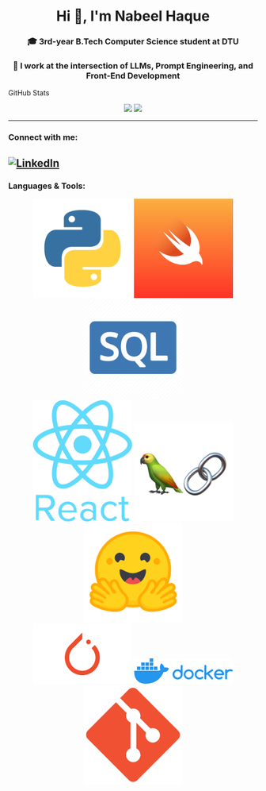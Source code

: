 <div align="center">

<h1>Hi 👋, I'm Nabeel Haque</h1>

<h3>🎓 3rd-year B.Tech Computer Science student at DTU</h3>
<h3>🧠 I work at the intersection of LLMs, Prompt Engineering, and Front-End Development</h3>

</div>
 GitHub Stats

<p align="center">
  <img src="https://github-readme-stats.vercel.app/api?username=tmnabeel30&show_icons=true&theme=tokyonight&hide_title=true&count_private=true&hide_border=true" width="45%" />
  <img src="https://github-readme-stats.vercel.app/api/top-langs/?username=tmnabeel30&layout=compact&theme=tokyonight&hide_border=true&hide_title=true&langs_count=8" width="45%" />
</p>

---
### Connect with me:
[![LinkedIn](https://img.shields.io/badge/LinkedIn-blue?style=flat&logo=linkedin)](https://www.linkedin.com/in/tmnabeel)
---


### Languages & Tools:

<p align="center">
  <img src="./assets/python.png" alt="Python" width="200";">
  <img src="./assets/swift.png" alt="Swift" width="200";">
  <img src="./assets/sql.webp" alt="SQL" width="200";">
  <br>
  <img src="./assets/react.png" alt="React" width="200";>
  <img src="./assets/langchain.png" alt="LangChain" width="200";>
  <img src="./assets/huggingface.png" alt="Hugging Face" width="200";>
  <br>
  <img src="./assets/pytorch.png" alt="PyTorch" width="200";">
  <img src="./assets/docker.png" alt="Docker" width="200";">
  <img src="./assets/git.svg.png" alt="Git" width="200";">
</p>



